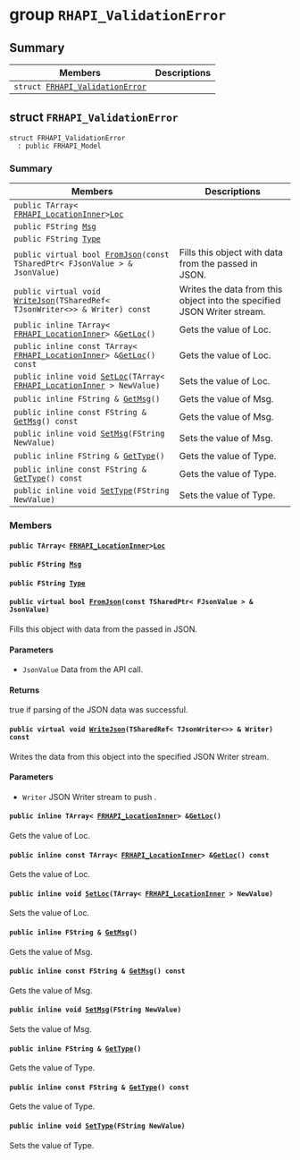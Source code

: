 # group `RHAPI_ValidationError` <a id="group__RHAPI__ValidationError"></a>

## Summary

 Members                        | Descriptions                                
--------------------------------|---------------------------------------------
`struct `[`FRHAPI_ValidationError`](#structFRHAPI__ValidationError) | 

## struct `FRHAPI_ValidationError` <a id="structFRHAPI__ValidationError"></a>

```
struct FRHAPI_ValidationError
  : public FRHAPI_Model
```

### Summary

 Members                        | Descriptions                                
--------------------------------|---------------------------------------------
`public TArray< `[`FRHAPI_LocationInner`](RHAPI_LocationInner.md#structFRHAPI__LocationInner)` > `[`Loc`](#structFRHAPI__ValidationError_1a1a98d9fa06ac2d429c8dfc06f71e6095) | 
`public FString `[`Msg`](#structFRHAPI__ValidationError_1aad95bbd2a625698ef454b0b973bd3b4c) | 
`public FString `[`Type`](#structFRHAPI__ValidationError_1a8e9d427414bc73fe37828220e2cc8d18) | 
`public virtual bool `[`FromJson`](#structFRHAPI__ValidationError_1ab3562d087a66613270f2c2108ff79b78)`(const TSharedPtr< FJsonValue > & JsonValue)` | Fills this object with data from the passed in JSON.
`public virtual void `[`WriteJson`](#structFRHAPI__ValidationError_1a6ad60c5e03c830506b58887849fa43db)`(TSharedRef< TJsonWriter<>> & Writer) const` | Writes the data from this object into the specified JSON Writer stream.
`public inline TArray< `[`FRHAPI_LocationInner`](RHAPI_LocationInner.md#structFRHAPI__LocationInner)` > & `[`GetLoc`](#structFRHAPI__ValidationError_1abf1227d9ef5b4a4238422c016c0859da)`()` | Gets the value of Loc.
`public inline const TArray< `[`FRHAPI_LocationInner`](RHAPI_LocationInner.md#structFRHAPI__LocationInner)` > & `[`GetLoc`](#structFRHAPI__ValidationError_1afee16f1cb4b4b1cff3be2fb367b9194b)`() const` | Gets the value of Loc.
`public inline void `[`SetLoc`](#structFRHAPI__ValidationError_1a790dc5f32c3159f3c633eb0edb85edd7)`(TArray< `[`FRHAPI_LocationInner`](RHAPI_LocationInner.md#structFRHAPI__LocationInner)` > NewValue)` | Sets the value of Loc.
`public inline FString & `[`GetMsg`](#structFRHAPI__ValidationError_1af87c82841237f79052cce426ba7c8f4e)`()` | Gets the value of Msg.
`public inline const FString & `[`GetMsg`](#structFRHAPI__ValidationError_1a033c4d3989361b189cbe719e9e3ada43)`() const` | Gets the value of Msg.
`public inline void `[`SetMsg`](#structFRHAPI__ValidationError_1a7025c8b35b61d2523cf426fd577cddae)`(FString NewValue)` | Sets the value of Msg.
`public inline FString & `[`GetType`](#structFRHAPI__ValidationError_1a1d00a847b3b555ad080655ebe0b5c261)`()` | Gets the value of Type.
`public inline const FString & `[`GetType`](#structFRHAPI__ValidationError_1a03c34fe18e8cbc74092d32accdc5d041)`() const` | Gets the value of Type.
`public inline void `[`SetType`](#structFRHAPI__ValidationError_1a4a714bf3a474e5ee8407c274514ae753)`(FString NewValue)` | Sets the value of Type.

### Members

#### `public TArray< `[`FRHAPI_LocationInner`](RHAPI_LocationInner.md#structFRHAPI__LocationInner)` > `[`Loc`](#structFRHAPI__ValidationError_1a1a98d9fa06ac2d429c8dfc06f71e6095) <a id="structFRHAPI__ValidationError_1a1a98d9fa06ac2d429c8dfc06f71e6095"></a>

#### `public FString `[`Msg`](#structFRHAPI__ValidationError_1aad95bbd2a625698ef454b0b973bd3b4c) <a id="structFRHAPI__ValidationError_1aad95bbd2a625698ef454b0b973bd3b4c"></a>

#### `public FString `[`Type`](#structFRHAPI__ValidationError_1a8e9d427414bc73fe37828220e2cc8d18) <a id="structFRHAPI__ValidationError_1a8e9d427414bc73fe37828220e2cc8d18"></a>

#### `public virtual bool `[`FromJson`](#structFRHAPI__ValidationError_1ab3562d087a66613270f2c2108ff79b78)`(const TSharedPtr< FJsonValue > & JsonValue)` <a id="structFRHAPI__ValidationError_1ab3562d087a66613270f2c2108ff79b78"></a>

Fills this object with data from the passed in JSON.

#### Parameters
* `JsonValue` Data from the API call.

#### Returns
true if parsing of the JSON data was successful.

#### `public virtual void `[`WriteJson`](#structFRHAPI__ValidationError_1a6ad60c5e03c830506b58887849fa43db)`(TSharedRef< TJsonWriter<>> & Writer) const` <a id="structFRHAPI__ValidationError_1a6ad60c5e03c830506b58887849fa43db"></a>

Writes the data from this object into the specified JSON Writer stream.

#### Parameters
* `Writer` JSON Writer stream to push .

#### `public inline TArray< `[`FRHAPI_LocationInner`](RHAPI_LocationInner.md#structFRHAPI__LocationInner)` > & `[`GetLoc`](#structFRHAPI__ValidationError_1abf1227d9ef5b4a4238422c016c0859da)`()` <a id="structFRHAPI__ValidationError_1abf1227d9ef5b4a4238422c016c0859da"></a>

Gets the value of Loc.

#### `public inline const TArray< `[`FRHAPI_LocationInner`](RHAPI_LocationInner.md#structFRHAPI__LocationInner)` > & `[`GetLoc`](#structFRHAPI__ValidationError_1afee16f1cb4b4b1cff3be2fb367b9194b)`() const` <a id="structFRHAPI__ValidationError_1afee16f1cb4b4b1cff3be2fb367b9194b"></a>

Gets the value of Loc.

#### `public inline void `[`SetLoc`](#structFRHAPI__ValidationError_1a790dc5f32c3159f3c633eb0edb85edd7)`(TArray< `[`FRHAPI_LocationInner`](RHAPI_LocationInner.md#structFRHAPI__LocationInner)` > NewValue)` <a id="structFRHAPI__ValidationError_1a790dc5f32c3159f3c633eb0edb85edd7"></a>

Sets the value of Loc.

#### `public inline FString & `[`GetMsg`](#structFRHAPI__ValidationError_1af87c82841237f79052cce426ba7c8f4e)`()` <a id="structFRHAPI__ValidationError_1af87c82841237f79052cce426ba7c8f4e"></a>

Gets the value of Msg.

#### `public inline const FString & `[`GetMsg`](#structFRHAPI__ValidationError_1a033c4d3989361b189cbe719e9e3ada43)`() const` <a id="structFRHAPI__ValidationError_1a033c4d3989361b189cbe719e9e3ada43"></a>

Gets the value of Msg.

#### `public inline void `[`SetMsg`](#structFRHAPI__ValidationError_1a7025c8b35b61d2523cf426fd577cddae)`(FString NewValue)` <a id="structFRHAPI__ValidationError_1a7025c8b35b61d2523cf426fd577cddae"></a>

Sets the value of Msg.

#### `public inline FString & `[`GetType`](#structFRHAPI__ValidationError_1a1d00a847b3b555ad080655ebe0b5c261)`()` <a id="structFRHAPI__ValidationError_1a1d00a847b3b555ad080655ebe0b5c261"></a>

Gets the value of Type.

#### `public inline const FString & `[`GetType`](#structFRHAPI__ValidationError_1a03c34fe18e8cbc74092d32accdc5d041)`() const` <a id="structFRHAPI__ValidationError_1a03c34fe18e8cbc74092d32accdc5d041"></a>

Gets the value of Type.

#### `public inline void `[`SetType`](#structFRHAPI__ValidationError_1a4a714bf3a474e5ee8407c274514ae753)`(FString NewValue)` <a id="structFRHAPI__ValidationError_1a4a714bf3a474e5ee8407c274514ae753"></a>

Sets the value of Type.

